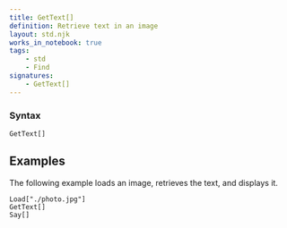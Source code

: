 ```yaml
---
title: GetText[]
definition: Retrieve text in an image
layout: std.njk
works_in_notebook: true
tags:
    - std
    - Find
signatures:
    - GetText[]
---
```


### Syntax

```
GetText[]
```

## Examples

The following example loads an image, retrieves the text, and displays it.

```
Load["./photo.jpg"]
GetText[]
Say[]
```
